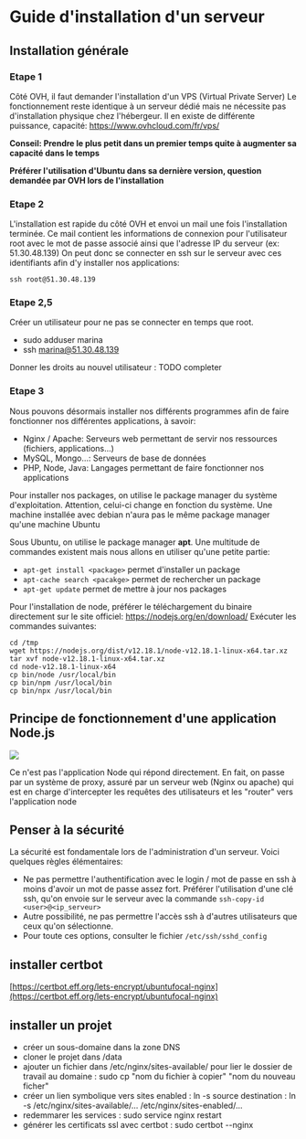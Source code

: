# Guide d'installation d'un serveur

## Installation générale

### Etape 1

Côté OVH, il faut demander l'installation d'un VPS (Virtual Private Server)
Le fonctionnement reste identique à un serveur dédié mais ne nécessite pas d'installation
physique chez l'hébergeur. Il en existe de différente puissance, capacité: https://www.ovhcloud.com/fr/vps/

**Conseil: Prendre le plus petit dans un premier temps quite à augmenter sa capacité dans le temps**

**Préférer l'utilisation d'Ubuntu dans sa dernière version, question demandée par OVH lors de l'installation**

### Etape 2

L'installation est rapide du côté OVH et envoi un mail une fois l'installation terminée. Ce mail contient
les informations de connexion pour l'utilisateur root avec le mot de passe associé ainsi que l'adresse IP du serveur (ex: 51.30.48.139)
On peut donc se connecter en ssh sur le serveur avec ces identifiants afin d'y installer nos applications:

```
ssh root@51.30.48.139
```

### Etape 2,5

Créer un utilisateur pour ne pas se connecter en temps que root.

-   sudo adduser marina
-   ssh marina@51.30.48.139

Donner les droits au nouvel utilisateur :
TODO completer

### Etape 3

Nous pouvons désormais installer nos différents programmes afin de faire fonctionner nos différentes applications, à savoir:

-   Nginx / Apache: Serveurs web permettant de servir nos ressources (fichiers, applications...)
-   MySQL, Mongo...: Serveurs de base de données
-   PHP, Node, Java: Langages permettant de faire fonctionner nos applications

Pour installer nos packages, on utilise le package manager du système d'exploitation. Attention, celui-ci
change en fonction du système. Une machine installée avec debian n'aura pas le même package manager qu'une machine Ubuntu

Sous Ubuntu, on utilise le package manager **apt**. Une multitude de commandes existent mais nous allons en utiliser qu'une petite partie:

-   `apt-get install <package>` permet d'installer un package
-   `apt-cache search <pacakge>` permet de rechercher un package
-   `apt-get update` permet de mettre à jour nos packages

Pour l'installation de node, préférer le téléchargement du binaire directement sur le site officiel: https://nodejs.org/en/download/
Exécuter les commandes suivantes:

```
cd /tmp
wget https://nodejs.org/dist/v12.18.1/node-v12.18.1-linux-x64.tar.xz
tar xvf node-v12.18.1-linux-x64.tar.xz
cd node-v12.18.1-linux-x64
cp bin/node /usr/local/bin
cp bin/npm /usr/local/bin
cp bin/npx /usr/local/bin
```

## Principe de fonctionnement d'une application Node.js

[![](https://imgur.com/8OMZg2Q.png)]()

Ce n'est pas l'application Node qui répond directement. En fait, on passe par un système de proxy,
assuré par un serveur web (Nginx ou apache) qui est en charge d'intercepter les
requêtes des utilisateurs et les "router" vers l'application node

## Penser à la sécurité

La sécurité est fondamentale lors de l'administration d'un serveur. Voici quelques règles élémentaires:

-   Ne pas permettre l'authentification avec le login / mot de passe en ssh à moins d'avoir un mot de passe assez fort. Préférer l'utilisation d'une clé ssh, qu'on envoie sur le serveur avec la commande `ssh-copy-id <user>@<ip_serveur>`
-   Autre possibilité, ne pas permettre l'accès ssh à d'autres utilisateurs que ceux qu'on sélectionne.
-   Pour toute ces options, consulter le fichier `/etc/ssh/sshd_config`

## installer certbot

[https://certbot.eff.org/lets-encrypt/ubuntufocal-nginx](https://certbot.eff.org/lets-encrypt/ubuntufocal-nginx)

## installer un projet

-   créer un sous-domaine dans la zone DNS
-   cloner le projet dans /data
-   ajouter un fichier dans /etc/nginx/sites-available/ pour lier le dossier de travail au domaine : sudo cp "nom du fichier à copier" "nom du nouveau ficher"
-   créer un lien symbolique vers sites enabled : ln -s source destination : ln -s /etc/nginx/sites-available/... /etc/nginx/sites-enabled/...
-   redemmarer les services : sudo service nginx restart
-   générer les certificats ssl avec certbot : sudo certbot --nginx
